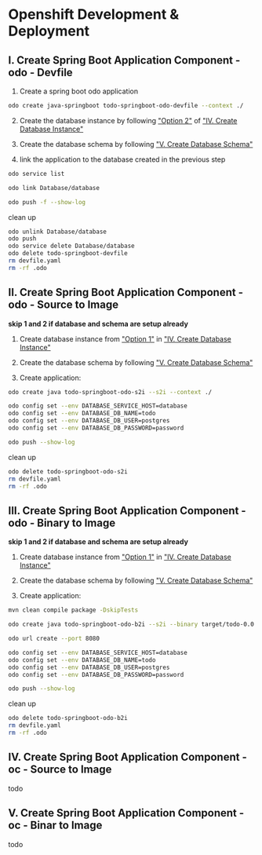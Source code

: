 # Openshift Development & Deployment

## I. Create Spring Boot Application Component - odo - Devfile

1. Create a spring boot odo application

```bash
odo create java-springboot todo-springboot-odo-devfile --context ./
```

2. Create the database instance by following ["Option 2"](../README.md#option-2-create-database-instance-with-odo) of ["IV. Create Database Instance"](../README.md#iv-create-database-instance)

3. Create the database schema by following ["V. Create Database Schema"](../README.md#v-create-database-schema)

4. link the application to the database created in the previous step

```bash
odo service list

odo link Database/database 

odo push -f --show-log
```

clean up

```bash
odo unlink Database/database
odo push
odo service delete Database/database
odo delete todo-springboot-devfile
rm devfile.yaml
rm -rf .odo
```

## II. Create Spring Boot Application Component - odo - Source to Image

**skip 1 and 2 if database and schema are setup already**

1. Create database instance from ["Option 1"](../README.md#option-1-create-database-instance-with-oc-cli) in ["IV. Create Database Instance"](../README.md#iv-create-database-instance)

2. Create the database schema by following ["V. Create Database Schema"](../README.md#v-create-database-schema)

3. Create application: 

```bash
odo create java todo-springboot-odo-s2i --s2i --context ./

odo config set --env DATABASE_SERVICE_HOST=database
odo config set --env DATABASE_DB_NAME=todo
odo config set --env DATABASE_DB_USER=postgres
odo config set --env DATABASE_DB_PASSWORD=password

odo push --show-log
```

clean up

```bash
odo delete todo-springboot-odo-s2i
rm devfile.yaml
rm -rf .odo
```

## III. Create Spring Boot Application Component - odo - Binary to Image

**skip 1 and 2 if database and schema are setup already**

1. Create database instance from ["Option 1"](../README.md#option-1-create-database-instance-with-oc-cli) in ["IV. Create Database Instance"](../README.md#iv-create-database-instance)

2. Create the database schema by following ["V. Create Database Schema"](../README.md#v-create-database-schema)

3. Create application: 

```bash
mvn clean compile package -DskipTests

odo create java todo-springboot-odo-b2i --s2i --binary target/todo-0.0.1-SNAPSHOT.jar 

odo url create --port 8080

odo config set --env DATABASE_SERVICE_HOST=database
odo config set --env DATABASE_DB_NAME=todo
odo config set --env DATABASE_DB_USER=postgres
odo config set --env DATABASE_DB_PASSWORD=password

odo push --show-log
```

clean up

```bash
odo delete todo-springboot-odo-b2i
rm devfile.yaml
rm -rf .odo
```

## IV. Create Spring Boot Application Component - oc - Source to Image

todo

## V. Create Spring Boot Application Component - oc - Binar to Image

todo
